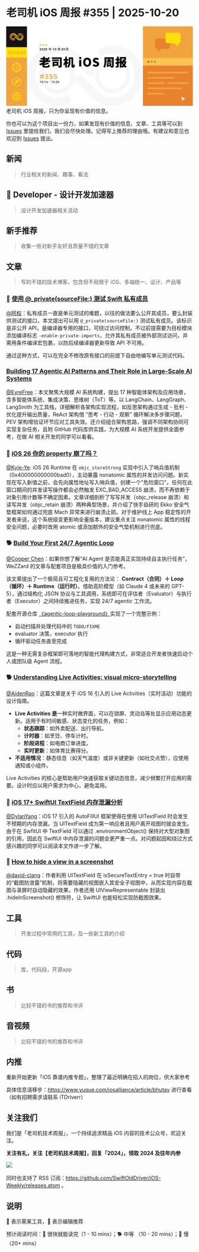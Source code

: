 # 老司机 iOS 周报 #355 | 2025-10-20

![ios-weekly](https://github.com/SwiftOldDriver/iOS-Weekly/blob/master/assets/weekly-header/355.jpg?raw=true)
老司机 iOS 周报，只为你呈现有价值的信息。

你也可以为这个项目出一份力，如果发现有价值的信息、文章、工具等可以到 [Issues](https://github.com/SwiftOldDriver/iOS-Weekly/issues) 里提给我们，我们会尽快处理。记得写上推荐的理由哦。有建议和意见也欢迎到 [Issues](https://github.com/SwiftOldDriver/iOS-Weekly/issues) 提出。

## 新闻

> 行业相关的新闻、趣事、看法

##  Developer - 设计开发加速器

> 设计开发加速器相关活动

## 新手推荐

> 收集一些对新手友好且质量不错的文章

## 文章

> 写的不错的技术博客，包含但不局限于 iOS、多端统一、设计、产品等

### 🐎 [使用 @_private(sourceFile:) 测试 Swift 私有成员](https://kyleye.top/posts/swift-private-imports/)

[@阿权](https://github.com/bqlin)：私有成员一直是单元测试的难题，以往的做法要么公开其成员，要么封装供测试的接口，本文提出可以用 `@_private(sourceFile:)` 测试私有成员。该标识是非公开 API，是编译器专用的接口，可绕过访问控制。不过前提需要为目标模块添加编译标志 `-enable-private-imports`，允许其私有成员被外部测试访问，并需用条件编译宏包裹，以防后续编译器更新导致 API 不可用。

通过这种方式，可以在完全不修改原有接口的前提下自由地编写单元测试代码。

### [Building 17 Agentic AI Patterns and Their Role in Large-Scale AI Systems](https://levelup.gitconnected.com/building-17-agentic-ai-patterns-and-their-role-in-large-scale-ai-systems-f4915b5615ce)

[@EyreFree](https://github.com/EyreFree)：本文聚焦大规模 AI 系统构建，提出 17 种智能体架构及应用场景，含多智能体系统、集成决策、思维树（ToT）等。以 LangChain、LangGraph、LangSmith 为工具栈，详细解析各架构实现流程，如反思架构通过生成 - 批判 - 优化提升输出质量，ReAct 架构借 “思考 - 行动 - 观察” 循环解决多步骤问题，PEV 架构增验证环节应对工具失效。还介绍组合架构思路，强调不同架构协同可实现复杂任务，且附 GitHub 代码库供实践，为大规模 AI 系统开发提供全面参考，在做 AI 相关开发的同学可以看看。

### 🐎 [iOS 26 你的 property 崩了吗？](https://mp.weixin.qq.com/s/6jxpWDq4JWTpKmmCx3S3XA)

[@Kyle-Ye](https://github.com/Kyle-Ye): iOS 26 Runtime 在 `objc_storeStrong` 实现中引入了哨兵值机制（0x400000000000bad0），主动暴露 nonatomic 属性的并发访问问题。新实现在写入新值之前，会先向属性地址写入哨兵值，创建一个"危险窗口"。任何在此窗口期间的并发读写操作都会必然触发 EXC_BAD_ACCESS 崩溃，而不再依赖于对象引用计数等不确定因素。文章详细剖析了写写并发（objc_release 崩溃）和读写并发（objc_retain 崩溃）两种典型场景，并介绍了快手自研的 Ekko 安全气垫框架如何通过兜底 Mach 异常来进行崩溃止损。对于维护线上 App 稳定性的开发者来说，这个系统级变更影响全量版本，建议重点关注 nonatomic 属性的线程安全问题，必要时改用 atomic 或添加额外的安全气垫机制进行兜底。

### 🐕 [Build Your First 24/7 Agentic Loop](https://wezzard.com/post/2025/09/build-your-first-agentic-loop-9d22/)

[@Cooper Chen](https://github.com/cjlcooper)：如果你想了解“AI Agent 是否能真正实现持续自主执行任务”，WeZZard 的文章与配套项目是极具价值的入门参考。

该文章提出了一个极简且可工程化复用的方法论：
**Contract（合同）＋ Loop（循环）＋ Runtime（运行时）**。借助高阶模型（如 Claude 4 或未来的 GPT-5），通过结构化 JSON 协议与工具调用，系统即可在评估者（Evaluator）与执行者（Executor）之间持续推进任务，实现 24/7 agentic 工作流。

配套开源仓库 [《agentic-loop-playground》](https://github.com/WeZZard/agentic-loop-playground)实现了一个完整示例：

- 自动扫描并处理代码中的 `TODO/FIXME`
- evaluator 决策，executor 执行
- 循环驱动任务直至完成

这是一种无需复杂框架即可落地的智能代理构建方式，非常适合开发者快速启动个人或团队级 Agent 流程。

### 🐕 [Understanding Live Activities: visual micro-storytelling](https://www.createwithswift.com/understanding-live-activities-visual-micro-storytelling/)

[@AidenRao](https://weibo.com/AidenRao)：这篇文章是关于 iOS 16 引入的 Live Activities（实时活动）功能的设计指南。

- **Live Activities 是**一种实时微界面，可以在锁屏、灵动岛等处显示应用动态更新。适用于有时间敏感、状态变化的任务，例如：
    - **状态跟踪**：如外卖配送、出行导航。
    - **计时器**：如烹饪、停车计时。
    - **阶段进程**：如电商订单进度。
    - **实时更新**：如体育比赛得分。
- **不适用情况**：静态信息（如天气温度）或非关键更新（如社交点赞），应使用通知或小组件。

Live Activities 的核心是帮助用户快速获取关键动态信息，减少频繁打开应用的需要。设计时应以用户需求为中心，避免滥用。

### 🐎 [iOS 17+ SwiftUI TextField 内存泄漏分析](https://kyleye.top/posts/swiftui-textfield-memory-leak/)

[@DylanYang](https://github.com/Dylan19Yang)：iOS 17 引入的 AutoFillUI 框架使得在使用 UITextField 时会发生不预期的内存泄漏，当 UITextField 成为第一响应者且用户离开视图时就会发生。由于在 SwfitUI 中 TextField 可以通过 .environmentObject() 保持对大型对象图的引用，因此在 SwiftUI 中内存泄漏的问题会更严重一点。对问题起因和绕过方式感兴趣的同学可以阅读本文作进一步了解。

### 🐎 [How to hide a view in a screenshot](https://www.swiftwithvincent.com/blog/how-to-hide-a-view-in-a-screenshot)

[@david-clang](https://github.com/david-clang)：作者利用 UITextField 在 isSecureTextEntry = true 时自带的“截图防泄露”机制，将需要隐藏的视图嵌入其安全子视图中，从而实现内容在截图与录屏时自动隐藏的效果，作者还用 UIViewRepresentable 封装出 .hideInScreenshot() 修饰符，让 SwiftUI 也能轻松实现防截图效果。

## 工具

> 开发过程中常用的工具，及一些新工具的介绍

## 代码

> 库，代码段，开源app

## 书

> 比较不错的书的推荐和书评

## 音视频

> 比较不错的书的推荐和书评

## 内推

重新开始更新「iOS 靠谱内推专题」，整理了最近明确在招人的岗位，供大家参考

具体信息请移步：https://www.yuque.com/iosalliance/article/bhutav 进行查看（如有招聘需求请联系 iTDriverr）

## 关注我们

我们是「老司机技术周报」，一个持续追求精品 iOS 内容的技术公众号，欢迎关注。

**关注有礼，关注【老司机技术周报】，回复「2024」，领取 2024 及往年内参**

![](https://github.com/SwiftOldDriver/iOS-Weekly/blob/master/assets/qrcode_for_wechat.jpg?raw=true)

同时也支持了 RSS 订阅：https://github.com/SwiftOldDriver/iOS-Weekly/releases.atom 。

## 说明

🚧 表示需某工具，🌟 表示编辑推荐

预计阅读时间：🐎 很快就能读完（1 - 10 mins）；🐕 中等 （10 - 20 mins）；🐢 慢（20+ mins）
